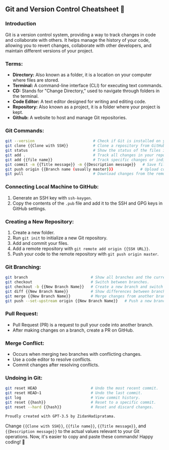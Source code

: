## Git and Version Control Cheatsheet 📜

### Introduction

Git is a version control system, providing a way to track changes in code and collaborate with others. It helps manage the history of your code, allowing you to revert changes, collaborate with other developers, and maintain different versions of your project.

### Terms:

- **Directory:** Also known as a folder, it is a location on your computer where files are stored.
- **Terminal:** A command-line interface (CLI) for executing text commands.
- **CD:** Stands for "Change Directory," used to navigate through folders in the terminal.
- **Code Editor:** A text editor designed for writing and editing code.
- **Repository:** Also known as a project, it is a folder where your project is kept.
- **Github:** A website to host and manage Git repositories.

### Git Commands:

```bash
git --version                          # Check if Git is installed on your machine.
git clone {{Clone with SSH}}           # Clone a repository from GitHub to your local machine.
git status                             # Show the status of the files in your repository.
git add .                              # Track all changes in your repository.
git add {{file name}}                  # Track specific changes or individual files.
git commit -m {{Title message}} -m {{Description message}}   # Save files with a commit message.
git push origin {{Branch name (usually master)}}            # Upload commits to GitHub.
git pull                               # Download changes from the remote repository to your local machine.
```

### Connecting Local Machine to GitHub:

1. Generate an SSH key with `ssh-keygen`.
2. Copy the contents of the `.pub` file and add it to the SSH and GPG keys in GitHub settings.

### Creating a New Repository:

1. Create a new folder.
2. Run `git init` to initialize a new Git repository.
3. Add and commit your files.
4. Add a remote repository with `git remote add origin {{SSH URL}}`.
5. Push your code to the remote repository with `git push origin master`.

### Git Branching:

```bash
git branch                            # Show all branches and the current branch.
git checkout                          # Switch between branches.
git checkout -b {{New Branch Name}}   # Create a new branch and switch to it.
git diff {{New Branch Name}}          # Show differences between branches.
git merge {{New Branch Name}}         # Merge changes from another branch.
git push --set-upstream origin {{New Branch Name}}   # Push a new branch to GitHub.
```

### Pull Request:

- Pull Request (PR) is a request to pull your code into another branch.
- After making changes on a branch, create a PR on GitHub.

### Merge Conflict:

- Occurs when merging two branches with conflicting changes.
- Use a code editor to resolve conflicts.
- Commit changes after resolving conflicts.

### Undoing in Git:

```bash
git reset HEAD                        # Undo the most recent commit.
git reset HEAD~1                      # Undo the last commit.
git log                               # View commit history.
git reset {{hash}}                    # Reset to a specific commit.
git reset --hard {{hash}}             # Reset and discard changes.
```

```bash
Proudly created with GPT-3.5 by ZidanHadipratama.
```

Change `{{Clone with SSH}}`, `{{file name}}`, `{{Title message}}`, and `{{Description message}}` to the actual values relevant to your Git operations. Now, it's easier to copy and paste these commands! Happy coding! 🚀
